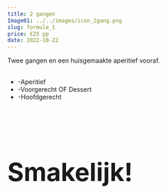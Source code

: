```yaml
---
title: 2 gangen
Image01: ../../images/icon_2gang.png
slug: formule_1
price: €25 pp
date: 2022-10-22
---
```

Twee gangen en een huisgemaakte aperitief vooraf.\
<br/> 

* \-A﻿peritief
* \-Voorgerecht O﻿F Dessert
* \-H﻿oofdgerecht
<br/>   
<br/>  

  # **<H1>S﻿makelijk!</H1>**
<br/>
